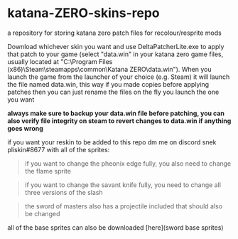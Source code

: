 # katana-ZERO-skins-repo
a repository for storing katana zero patch files for recolour/resprite mods

Download whichever skin you want and use DeltaPatcherLite.exe to apply that patch to your game (select "data.win" in your katana zero game files, usually located at "C:\Program Files (x86)\Steam\steamapps\common\Katana ZERO\data.win"). When you launch the game from the launcher of your choice (e.g. Steam) it will launch the file named data.win, this way if you made copies before applying patches then you can just rename the files on the fly you launch the one you want

**always make sure to backup your data.win file before patching, you can also verify file integrity on steam to revert changes to data.win if anything goes wrong**

if you want your reskin to be added to this repo dm me on discord snek pliskin#8677 with all of the sprites:
>if you want to change the pheonix edge fully, you also need to change the flame sprite

>if you want to change the savant knife fully, you need to change all three versions of the slash

>the sword of masters also has a projectile included that should also be changed

all of the base sprites can also be downloaded [here](sword base sprites)
